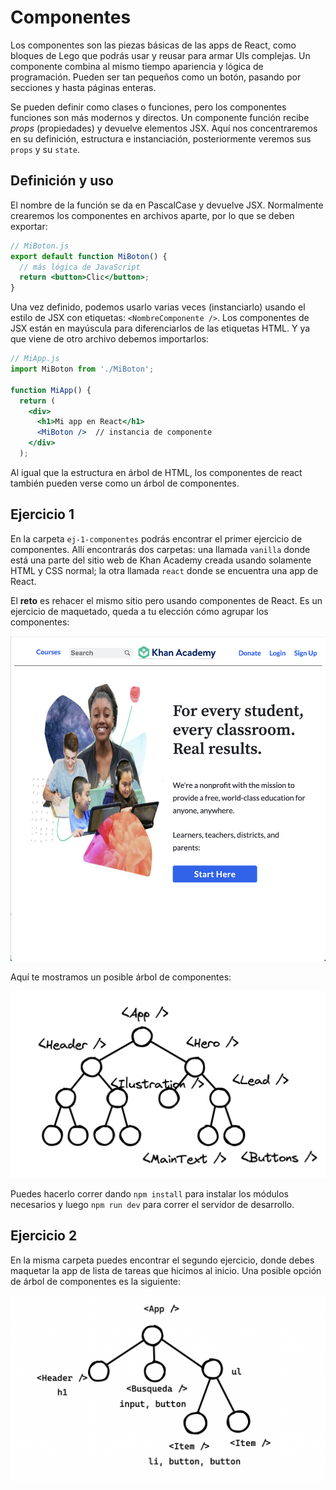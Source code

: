 # Componentes

Los componentes son las piezas básicas de las apps de React, como bloques de Lego que podrás usar y reusar para armar UIs complejas. Un componente combina al mismo tiempo apariencia y lógica de programación. Pueden ser tan pequeños como un botón, pasando por secciones y hasta páginas enteras.

Se pueden definir como clases o  funciones, pero los componentes funciones son más modernos y directos. Un componente función recibe *props* (propiedades) y devuelve elementos JSX. Aquí nos concentraremos en su definición, estructura e instanciación, posteriormente veremos sus `props` y su `state`.

## Definición y uso

El nombre de la función se da en PascalCase y devuelve JSX. Normalmente crearemos los componentes en archivos aparte, por lo que se deben exportar:

```jsx
// MiBoton.js
export default function MiBoton() {
  // más lógica de JavaScript
  return <button>Clic</button>;
}
```

Una vez definido, podemos usarlo varias veces (instanciarlo) usando el estilo de JSX con etiquetas: `<NombreComponente />`. Los componentes de JSX están en mayúscula para diferenciarlos de las etiquetas HTML. Y ya que viene de otro archivo debemos importarlos:

```jsx
// MiApp.js
import MiBoton from './MiBoton';

function MiApp() {
  return (
    <div>
      <h1>Mi app en React</h1>
      <MiBoton />  // instancia de componente
    </div>
  );
```

Al igual que la estructura en árbol de HTML, los componentes de react también pueden verse como un árbol de componentes.

## Ejercicio 1

En la carpeta `ej-1-componentes` podrás encontrar el primer ejercicio de componentes. Allí encontrarás dos carpetas: una llamada `vanilla` donde está una parte del sitio web de Khan Academy creada usando solamente HTML y CSS normal; la otra llamada `react` donde se encuentra una app de React. 

El **reto** es rehacer el mismo sitio pero usando componentes de React. Es un ejercicio de maquetado, queda a tu elección cómo agrupar los componentes:

![](../img/sitio-khan.png)

Aquí te mostramos un posible árbol de componentes:

![](../img/arbol-components.png)

Puedes hacerlo correr dando `npm install` para instalar los módulos necesarios y luego `npm run dev` para correr el servidor de desarrollo.

## Ejercicio 2

En la misma carpeta puedes encontrar el segundo ejercicio, donde debes maquetar la app de lista de tareas que hicimos al inicio. Una posible opción de árbol de componentes es la siguiente:

![](../img/arbol-components-2.png)